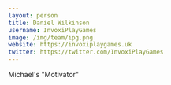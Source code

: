 ```yaml
---
layout: person
title: Daniel Wilkinson
username: InvoxiPlayGames
image: /img/team/ipg.png
website: https://invoxiplaygames.uk
twitter: https://twitter.com/InvoxiPlayGames
---
```


Michael's "Motivator"
